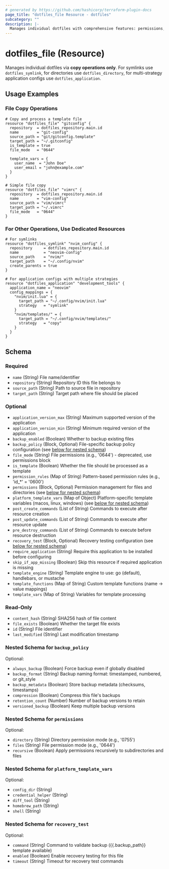 ```yaml
---
# generated by https://github.com/hashicorp/terraform-plugin-docs
page_title: "dotfiles_file Resource - dotfiles"
subcategory: ""
description: |-
  Manages individual dotfiles with comprehensive features: permissions, backup, templates, hooks, and application detection
---
```


# dotfiles_file (Resource)

Manages individual dotfiles via **copy operations only**. For symlinks use `dotfiles_symlink`, for directories use `dotfiles_directory`, for multi-strategy application configs use `dotfiles_application`.

## Usage Examples

### File Copy Operations

```hcl
# Copy and process a template file
resource "dotfiles_file" "gitconfig" {
  repository  = dotfiles_repository.main.id
  name        = "git-config"
  source_path = "git/gitconfig.template"
  target_path = "~/.gitconfig"
  is_template = true
  file_mode   = "0644"
  
  template_vars = {
    user_name  = "John Doe"
    user_email = "john@example.com"
  }
}

# Simple file copy
resource "dotfiles_file" "vimrc" {
  repository  = dotfiles_repository.main.id
  name        = "vim-config"
  source_path = "vim/vimrc"
  target_path = "~/.vimrc"
  file_mode   = "0644"
}
```

### For Other Operations, Use Dedicated Resources

```hcl
# For symlinks
resource "dotfiles_symlink" "nvim_config" {
  repository     = dotfiles_repository.main.id
  name           = "neovim-config"
  source_path    = "nvim/"
  target_path    = "~/.config/nvim"
  create_parents = true
}

# For application configs with multiple strategies
resource "dotfiles_application" "development_tools" {
  application_name = "neovim"
  config_mappings = {
    "nvim/init.lua" = {
      target_path = "~/.config/nvim/init.lua"
      strategy   = "symlink"
    }
    "nvim/templates/" = {
      target_path = "~/.config/nvim/templates/"
      strategy   = "copy"
    }
  }
}
```



<!-- schema generated by tfplugindocs -->
## Schema

### Required

- `name` (String) File name/identifier
- `repository` (String) Repository ID this file belongs to
- `source_path` (String) Path to source file in repository
- `target_path` (String) Target path where file should be placed

### Optional

- `application_version_max` (String) Maximum supported version of the application
- `application_version_min` (String) Minimum required version of the application
- `backup_enabled` (Boolean) Whether to backup existing files
- `backup_policy` (Block, Optional) File-specific backup policy configuration (see [below for nested schema](#nestedblock--backup_policy))
- `file_mode` (String) File permissions (e.g., '0644') - deprecated, use permissions block
- `is_template` (Boolean) Whether the file should be processed as a template
- `permission_rules` (Map of String) Pattern-based permission rules (e.g., 'id_*' = '0600')
- `permissions` (Block, Optional) Permission management for files and directories (see [below for nested schema](#nestedblock--permissions))
- `platform_template_vars` (Map of Object) Platform-specific template variables (macos, linux, windows) (see [below for nested schema](#nestedatt--platform_template_vars))
- `post_create_commands` (List of String) Commands to execute after resource creation
- `post_update_commands` (List of String) Commands to execute after resource update
- `pre_destroy_commands` (List of String) Commands to execute before resource destruction
- `recovery_test` (Block, Optional) Recovery testing configuration (see [below for nested schema](#nestedblock--recovery_test))
- `require_application` (String) Require this application to be installed before configuring
- `skip_if_app_missing` (Boolean) Skip this resource if required application is missing
- `template_engine` (String) Template engine to use: go (default), handlebars, or mustache
- `template_functions` (Map of String) Custom template functions (name -> value mappings)
- `template_vars` (Map of String) Variables for template processing

### Read-Only

- `content_hash` (String) SHA256 hash of file content
- `file_exists` (Boolean) Whether the target file exists
- `id` (String) File identifier
- `last_modified` (String) Last modification timestamp

<a id="nestedblock--backup_policy"></a>
### Nested Schema for `backup_policy`

Optional:

- `always_backup` (Boolean) Force backup even if globally disabled
- `backup_format` (String) Backup naming format: timestamped, numbered, or git_style
- `backup_metadata` (Boolean) Store backup metadata (checksums, timestamps)
- `compression` (Boolean) Compress this file's backups
- `retention_count` (Number) Number of backup versions to retain
- `versioned_backup` (Boolean) Keep multiple backup versions


<a id="nestedblock--permissions"></a>
### Nested Schema for `permissions`

Optional:

- `directory` (String) Directory permission mode (e.g., '0755')
- `files` (String) File permission mode (e.g., '0644')
- `recursive` (Boolean) Apply permissions recursively to subdirectories and files


<a id="nestedatt--platform_template_vars"></a>
### Nested Schema for `platform_template_vars`

Optional:

- `config_dir` (String)
- `credential_helper` (String)
- `diff_tool` (String)
- `homebrew_path` (String)
- `shell` (String)


<a id="nestedblock--recovery_test"></a>
### Nested Schema for `recovery_test`

Optional:

- `command` (String) Command to validate backup ({{.backup_path}} template available)
- `enabled` (Boolean) Enable recovery testing for this file
- `timeout` (String) Timeout for recovery test commands
